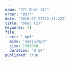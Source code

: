 ```yaml
---
name: "77) Ohel (2)"
order: "0077"
date: "2018-07-23T12:21:22Z"
title: "Ohel (2)"
keywords: []
file:
- ext: ".mp3"
  mime: "audio/mp3"
  size: 1303060
  duration: "0:54"
published: true
---
```

